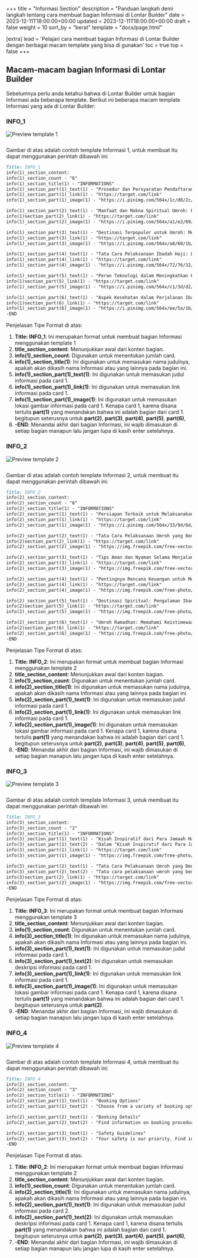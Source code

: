 +++
title = "Informasi Section"
description = "Panduan langkah demi langkah tentang cara membuat bagian Informasi di Lontar Builder"
date = 2023-12-11T18:00:00+00:00
updated = 2023-12-11T18:00:00+00:00
draft = false
weight = 10
sort_by = "berat"
template = "docs/page.html"

[extra]
lead = 'Pelajari cara membuat bagian Informasi di Lontar Builder dengan berbagai macam template yang bisa di gunakan'
toc = true
top = false
+++

## Macam-macam bagian Informasi di Lontar Builder
Sebelumnya perlu anda ketahui bahwa di Lontar Builder untuk bagian Informasi ada beberapa template. Berikut ini beberapa macam template Informasi yang ada di Lontar Builder:

### INFO_1

<img src="../info_1.png" alt="Preview template 1" style="max-width: 100%; margin-bottom: 12px"/>

Gambar di atas adalah contoh template Informasi 1, untuk membuat itu dapat menggunakan perintah dibawah ini:

```markdown
Title: INFO_1
info(1)_section_content:
info(1)_section_count - "6"
info(1)_section_title(1) - "INFORMATIONS"
info(1)_section_part(1)_text(1) - "Prosedur dan Persyaratan Pendaftaran Haji: Panduan Lengkap untuk Calon Jamaah."
info(1)_section_part(1)_link(1) - "https://target.com/link"
info(1)_section_part(1)_image(1) - "https://i.pinimg.com/564x/1c/d8/2c/1cd82c32b1d0fb32739f0d3467d401ff.jpg"

info(1)_section_part(2)_text(1) - "Manfaat dan Makna Spiritual Umroh: Perjalanan Ibadah yang Menginspirasi"
info(1)section_part(2)_link(1) - "https://target.com/link"
info(1)_section_part(2)_image(1) - "https://i.pinimg.com/564x/a1/e2/69/a1e2699adc41a718d4a2fccf60debd23.jpg"

info(1)_section_part(3)_text(1) - "Destinasi Terpopuler untuk Umroh: Menelusuri Keindahan Kota Suci"
info(1)_section_part(3)_link(1) - "https://target.com/link"
info(1)_section_part(3)_image(1) - "https://i.pinimg.com/564x/a0/60/1b/a0601b1b16c91a6c5fcc7073230e7bee.jpg"

info(1)_section_part(4)_text(1) - "Tata Cara Pelaksanaan Ibadah Haji: Langkah Demi Langkah Menuju Tanah Suci"
info(1)_section_part(4)_link(1) - "https://target.com/link"
info(1)_section_part(4)_image(1) - "https://i.pinimg.com/564x/72/76/32/727632deda15d99e0df6fc4fdb395dd1.jpg"

info(1)_section_part(5)_text(1) - "Peran Teknologi dalam Meningkatkan Pengalaman Haji dan Umroh"
info(1)section_part(5)_link(1) - "https://target.com/link"
info(1)_section_part(5)_image(1) - "https://i.pinimg.com/564x/c1/3d/d2/c13dd20c8132e7c2b1b7e8347e2278e9.jpg"

info(1)_section_part(6)_text(1) - "Aspek Kesehatan dalam Perjalanan Ibadah Haji: Tips dan Tindakan Pencegahan"
info(1)section_part(6)_link(1) - "https://target.com/link"
info(1)_section_part(6)_image(1) - "https://i.pinimg.com/564x/ee/5a/1b/ee5a1bea610ebfcd90fd20c2d5c30fe3.jpg"
-END
```
Penjelasan Tipe Format di atas:

1. **Title: INFO_1**: Ini merupakan format untuk membuat bagian Informasi menggunakan template 1
2. **title_section_content**: Menunjukkan awal dari konten bagian.
3. **info(1)_section_count**: Digunakan untuk menentukan jumlah card.
4. **info(1)_section_title(1)**: Ini digunakan untuk memasukan nama judulnya, apakah akan dikasih nama Informasi atau yang lainnya pada bagian ini.
5. **info(1)_section_part(1)_text(1)**: Ini digunakan untuk memasukan judul informasi pada card 1.
6. **info(1)_section_part(1)_link(1)**: Ini digunakan untuk memasukan link informasi pada card 1.
7. **info(1)_section_part(1)_image(1)**: Ini digunakan untuk memasukan lokasi gambar informasi pada card 1. Kenapa card 1, karena disana tertulis **part(1)** yang menandakan bahwa ini adalah bagian dari card 1. begitupun seterusnya untuk **part(2)**, **part(3)**, **part(4)**,  **part(5)**, **part(6)**,
8. **-END**: Menandai akhir dari bagian Informasi, ini wajib dimasukan di setiap bagian manapun lalu jangan lupa di kasih enter setelahnya.

### INFO_2

<img src="../info_2.png" alt="Preview template 2" style="max-width: 100%; margin-bottom: 12px"/>

Gambar di atas adalah contoh template Informasi 2, untuk membuat itu dapat menggunakan perintah dibawah ini:

```markdown
Title: INFO_2
info(2)_section_content:
info(2)_section_count - "6"
info(2)_section_title(1) - "INFORMATIONS"
info(2)_section_part(1)_text(1) - "Persiapan Terbaik untuk Melaksanakan Ibadah Haji dan Umroh"
info(2)_section_part(1)_link(1) - "https://target.com/link"
info(2)_section_part(1)_image(1) - "https://i.pinimg.com/564x/33/9d/6d/339d6db1dc0ea063795d38c27da7c1c9.jpg"

info(2)_section_part(2)_text(1) - "Tata Cara Pelaksanaan Umroh yang Benar dan Lengkap"
info(2)section_part(2)_link(1) - "https://target.com/link"
info(2)_section_part(2)_image(1) - "https://img.freepik.com/free-vector/realistic-islamic-pilgrimage_23-2148555081.jpg?w=740&t=st=1702279301~exp=1702279901~hmac=1365f99a7a667d3d7b54280bcf81c0d2628560e2da3cc4c8f0030b29386fea74"

info(2)_section_part(3)_text(1) - "Tips Aman dan Nyaman Selama Menjalani Ibadah Haji dan Umroh"
info(2)_section_part(3)_link(1) - "https://target.com/link"
info(2)_section_part(3)_image(1) - "https://img.freepik.com/free-vector/passenger-airplane-isolated_1284-41822.jpg?w=740&t=st=1702279405~exp=1702280005~hmac=a07b70acf455ed940895cb75e644cfa7a0f6480f1d1256ca31a9132147acafca"

info(2)_section_part(4)_text(1) - "Pentingnya Rencana Keuangan untuk Menunaikan Ibadah Haji"
info(2)_section_part(4)_link(1) - "https://target.com/link"
info(2)_section_part(4)_image(1) - "https://img.freepik.com/free-photo/portrait-cheerful-man-holding-dollar-bills-white-background_1150-63585.jpg?w=360&t=st=1702279561~exp=1702280161~hmac=bc82e2530ae7650094be4e51c17df3024f4c45e73532eb6bdef8dd737feb418b"

info(2)_section_part(5)_text(1) - "Destinasi Spiritual: Pengalaman Ibadah Haji di Tanah Suci"
info(2)section_part(5)_link(1) - "https://target.com/link"
info(2)_section_part(5)_image(1) - "https://img.freepik.com/free-photo/sheikh-zayed-grand-mosque-sunlight-blue-sky-abu-dhabi-united-arab-emirates_181624-48033.jpg?w=360&t=st=1702279639~exp=1702280239~hmac=99bbf705d81067759125422d752a702c5c37a4baf14582d8ca8bfbf80027e143"

info(2)_section_part(6)_text(1) - "Umroh Ramadhan: Memahami Keistimewaan Ibadah di Bulan Suci"
info(2)section_part(6)_link(1) - "https://target.com/link"
info(2)_section_part(6)_image(1) - "https://img.freepik.com/free-photo/close-up-hands-holding-crucifix_23-2149301765.jpg?w=360&t=st=1702279709~exp=1702280309~hmac=10771a3ce35ae85165ea2044425675b23f19cf22ae593e91244863b9bf39714e"
-END
```
Penjelasan Tipe Format di atas:

1. **Title: INFO_2**: Ini merupakan format untuk membuat bagian Informasi menggunakan template 2
2. **title_section_content**: Menunjukkan awal dari konten bagian.
3. **info(1)_section_count**: Digunakan untuk menentukan jumlah card.
4. **info(2)_section_title(1)**: Ini digunakan untuk memasukan nama judulnya, apakah akan dikasih nama Informasi atau yang lainnya pada bagian ini.
5. **info(2)_section_part(1)_text(1)**: Ini digunakan untuk memasukan judul informasi pada card 1.
6. **info(2)_section_part(1)_link(1)**: Ini digunakan untuk memasukan link informasi pada card 1.
7. **info(2)_section_part(1)_image(1)**: Ini digunakan untuk memasukan lokasi gambar informasi pada card 1. Kenapa card 1, karena disana tertulis **part(1)** yang menandakan bahwa ini adalah bagian dari card 1. begitupun seterusnya untuk **part(2)**, **part(3)**, **part(4)**,  **part(5)**, **part(6)**,
8. **-END**: Menandai akhir dari bagian Informasi, ini wajib dimasukan di setiap bagian manapun lalu jangan lupa di kasih enter setelahnya.

### INFO_3

<img src="../info_3.png" alt="Preview template 3" style="max-width: 100%; margin-bottom: 12px"/>

Gambar di atas adalah contoh template Informasi 3, untuk membuat itu dapat menggunakan perintah dibawah ini:

```markdown
Title: INFO_3
info(3)_section_content:
info(3)_section_count - "2"
info(3)_section_title(1) - "INFORMATIONS"
info(3)_section_part(1)_text(1) - "Kisah Inspiratif dari Para Jamaah Haji: Perjalanan Spiritual ke Baitullah"
info(3)_section_part(1)_text(2) - "Dalam "Kisah Inspiratif dari Para Jamaah Haji: Perjalanan Spiritual ke Baitullah," kita akan menjelajahi perjalanan penuh makna dari individu yang telah menunaikan ibadah haji. Melalui setiap kisah, kita akan meresapi pengalaman spiritual, ketekunan, dan momen epik yang melibatkan perjalanan ke Baitullah, tanah suci umat Islam"
info(3)_section_part(1)_link(1) - "https://target.com/link"
info(3)_section_part(1)_image(1) - "https://img.freepik.com/free-photo/muslim-women-using-tablet_23-2147796254.jpg?w=740&t=st=1702280470~exp=1702281070~hmac=d5d58e43a78b404fa539bd54bc269a34bba88c799458d412f34895bf008d3e7c"

info(3)_section_part(2)_text(1) - "Tata Cara Pelaksanaan Umroh yang Benar dan Lengkap"
info(3)_section_part(2)_text(2) - "Tata cara pelaksanaan umroh yang benar dan lengkap melibatkan beberapa langkah penting. Pertama, calon jamaah perlu mempersiapkan dokumen perjalanan seperti paspor dan visa. Selanjutnya, mereka harus menjalani pemeriksaan kesehatan untuk memastikan kondisi fisik yang memadai."
info(3)section_part(2)_link(1) - "https://target.com/link"
info(3)_section_part(2)_image(1) - "https://img.freepik.com/free-vector/realistic-islamic-pilgrimage_23-2148555081.jpg?w=740&t=st=1702279301~exp=1702279901~hmac=1365f99a7a667d3d7b54280bcf81c0d2628560e2da3cc4c8f0030b29386fea74"
-END
```
Penjelasan Tipe Format di atas:

1. **Title: INFO_3**: Ini merupakan format untuk membuat bagian Informasi menggunakan template 3
2. **title_section_content**: Menunjukkan awal dari konten bagian.
3. **info(1)_section_count**: Digunakan untuk menentukan jumlah card.
4. **info(3)_section_title(1)**: Ini digunakan untuk memasukan nama judulnya, apakah akan dikasih nama Informasi atau yang lainnya pada bagian ini.
5. **info(3)_section_part(1)_text(1)**: Ini digunakan untuk memasukan judul informasi pada card 1.
6. **info(3)_section_part(1)_text(2)**: Ini digunakan untuk memasukan deskripsi informasi pada card 1.
7. **info(3)_section_part(1)_link(1)**: Ini digunakan untuk memasukan link informasi pada card 1.
8. **info(3)_section_part(1)_image(1)**: Ini digunakan untuk memasukan lokasi gambar informasi pada card 1. Kenapa card 1, karena disana tertulis **part(1)** yang menandakan bahwa ini adalah bagian dari card 1. begitupun seterusnya untuk **part(2)**.
9. **-END**: Menandai akhir dari bagian Informasi, ini wajib dimasukan di setiap bagian manapun lalu jangan lupa di kasih enter setelahnya.

### INFO_4

<img src="../info_4.png" alt="Preview template 4" style="max-width: 100%; margin-bottom: 12px"/>

Gambar di atas adalah contoh template Informasi 4, untuk membuat itu dapat menggunakan perintah dibawah ini:

```markdown
Title: INFO_4
info(2)_section_content:
info(2)_section_count - "3"
info(2)_section_title(1) - "INFORMATIONS"
info(2)_section_part(1)_text(1) - "Booking Options"
info(2)_section_part(1)_text(2) - "Choose from a variety of booking options tailored to your preferences."

info(2)_section_part(2)_text(1) - "Booking Details"
info(2)_section_part(2)_text(2) - "Find information on booking procedures and available packages."

info(2)_section_part(3)_text(1) - "Safety Guidelines"
info(2)_section_part(3)_text(2) - "Your safety is our priority. Find information on safety guidelines during adventures."
-END
```
Penjelasan Tipe Format di atas:

1. **Title: INFO_2**: Ini merupakan format untuk membuat bagian Informasi menggunakan template 2
2. **title_section_content**: Menunjukkan awal dari konten bagian.
3. **info(1)_section_count**: Digunakan untuk menentukan jumlah card.
4. **info(2)_section_title(1)**: Ini digunakan untuk memasukan nama judulnya, apakah akan dikasih nama Informasi atau yang lainnya pada bagian ini.
5. **info(2)_section_part(1)_text(1)**: Ini digunakan untuk memasukan judul informasi pada card 2.
6. **info(2)_section_part(1)_text(2)**: Ini digunakan untuk memasukan deskripsi informasi pada card 1. Kenapa card 1, karena disana tertulis **part(1)** yang menandakan bahwa ini adalah bagian dari card 1. begitupun seterusnya untuk **part(2)**, **part(3)**, **part(4)**,  **part(5)**, **part(6)**,
7. **-END**: Menandai akhir dari bagian Informasi, ini wajib dimasukan di setiap bagian manapun lalu jangan lupa di kasih enter setelahnya.
